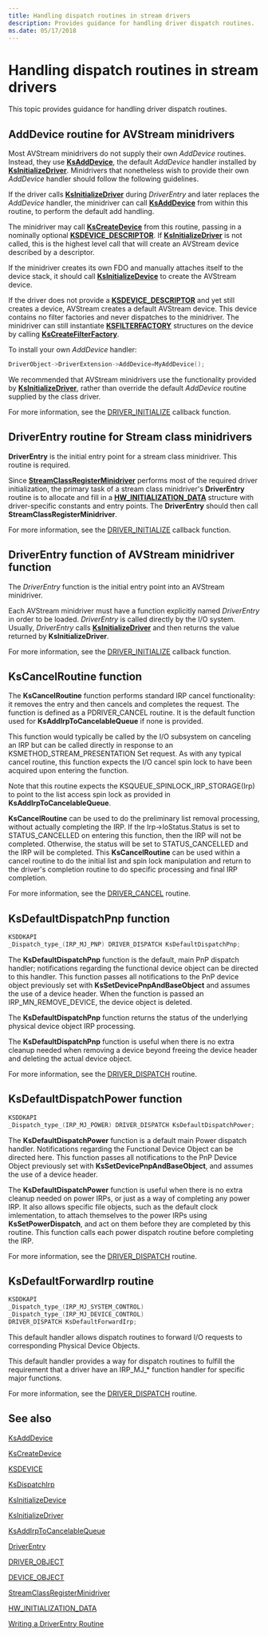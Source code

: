 ```yaml
---
title: Handling dispatch routines in stream drivers
description: Provides guidance for handling driver dispatch routines.
ms.date: 05/17/2018
---
```


# Handling dispatch routines in stream drivers

This topic provides guidance for handling driver dispatch routines.

## AddDevice routine for AVStream minidrivers

Most AVStream minidrivers do not supply their own *AddDevice* routines. Instead, they use [**KsAddDevice**](/windows-hardware/drivers/ddi/ks/nf-ks-ksadddevice), the default *AddDevice* handler installed by [**KsInitializeDriver**](/windows-hardware/drivers/ddi/ks/nf-ks-ksinitializedriver). Minidrivers that nonetheless wish to provide their own *AddDevice* handler should follow the following guidelines.

If the driver calls [**KsInitializeDriver**](/windows-hardware/drivers/ddi/ks/nf-ks-ksinitializedriver) during *DriverEntry* and later replaces the *AddDevice* handler, the minidriver can call [**KsAddDevice**](/windows-hardware/drivers/ddi/ks/nf-ks-ksadddevice) from within this routine, to perform the default add handling.

The minidriver may call [**KsCreateDevice**](/windows-hardware/drivers/ddi/ks/nf-ks-kscreatedevice) from this routine, passing in a nominally optional [**KSDEVICE\_DESCRIPTOR**](/windows-hardware/drivers/ddi/ks/ns-ks-_ksdevice_descriptor). If [**KsInitializeDriver**](/windows-hardware/drivers/ddi/ks/nf-ks-ksinitializedriver) is not called, this is the highest level call that will create an AVStream device described by a descriptor.

If the minidriver creates its own FDO and manually attaches itself to the device stack, it should call [**KsInitializeDevice**](/windows-hardware/drivers/ddi/ks/nf-ks-ksinitializedevice) to create the AVStream device.

If the driver does not provide a [**KSDEVICE\_DESCRIPTOR**](/windows-hardware/drivers/ddi/ks/ns-ks-_ksdevice_descriptor) and yet still creates a device, AVStream creates a default AVStream device. This device contains no filter factories and never dispatches to the minidriver. The minidriver can still instantiate [**KSFILTERFACTORY**](/windows-hardware/drivers/ddi/ks/ns-ks-_ksfilterfactory) structures on the device by calling [**KsCreateFilterFactory**](/windows-hardware/drivers/ddi/ks/nf-ks-kscreatefilterfactory).

To install your own *AddDevice* handler:

```cpp
DriverObject->DriverExtension->AddDevice=MyAddDevice();
```
We recommended that AVStream minidrivers use the functionality provided by [**KsInitializeDriver**](/windows-hardware/drivers/ddi/ks/nf-ks-ksinitializedriver), rather than override the default *AddDevice* routine supplied by the class driver.

For more information, see the [DRIVER_INITIALIZE](/windows-hardware/drivers/ddi/wdm/nc-wdm-driver_initialize) callback function.

## DriverEntry routine for Stream class minidrivers

**DriverEntry** is the initial entry point for a stream class minidriver. This routine is required.

Since [**StreamClassRegisterMinidriver**](/windows-hardware/drivers/ddi/strmini/nf-strmini-streamclassregisteradapter) performs most of the required driver initialization, the primary task of a stream class minidriver's **DriverEntry** routine is to allocate and fill in a [**HW\_INITIALIZATION\_DATA**](/windows-hardware/drivers/ddi/strmini/ns-strmini-_hw_initialization_data) structure with driver-specific constants and entry points. The **DriverEntry** should then call **StreamClassRegisterMinidriver**.

For more information, see the [DRIVER_INITIALIZE](/windows-hardware/drivers/ddi/wdm/nc-wdm-driver_initialize) callback function.

## DriverEntry function of AVStream minidriver function

The *DriverEntry* function is the initial entry point into an AVStream minidriver.

Each AVStream minidriver must have a function explicitly named *DriverEntry* in order to be loaded. *DriverEntry* is called directly by the I/O system. Usually, *DriverEntry* calls [**KsInitializeDriver**](/windows-hardware/drivers/ddi/ks/nf-ks-ksinitializedriver) and then returns the value returned by **KsInitializeDriver**.

For more information, see the [DRIVER_INITIALIZE](/windows-hardware/drivers/ddi/wdm/nc-wdm-driver_initialize) callback function.

## KsCancelRoutine function

The **KsCancelRoutine** function performs standard IRP cancel functionality: it removes the entry and then cancels and completes the request. The function is defined as a PDRIVER\_CANCEL routine. It is the default function used for **KsAddIrpToCancelableQueue** if none is provided.

This function would typically be called by the I/O subsystem on canceling an IRP but can be called directly in response to an KSMETHOD\_STREAM\_PRESENTATION Set request. As with any typical cancel routine, this function expects the I/O cancel spin lock to have been acquired upon entering the function.

Note that this routine expects the KSQUEUE\_SPINLOCK\_IRP\_STORAGE(Irp) to point to the list access spin lock as provided in **KsAddIrpToCancelableQueue**.

**KsCancelRoutine** can be used to do the preliminary list removal processing, without actually completing the IRP. If the Irp-&gt;IoStatus.Status is set to STATUS\_CANCELLED on entering this function, then the IRP will not be completed. Otherwise, the status will be set to STATUS\_CANCELLED and the IRP will be completed. This **KsCancelRoutine** can be used within a cancel routine to do the initial list and spin lock manipulation and return to the driver's completion routine to do specific processing and final IRP completion.

For more information, see the [DRIVER_CANCEL](/windows-hardware/drivers/ddi/wdm/nc-wdm-driver_cancel) routine.

## KsDefaultDispatchPnp function

```cpp
KSDDKAPI
_Dispatch_type_(IRP_MJ_PNP) DRIVER_DISPATCH KsDefaultDispatchPnp;
```

The **KsDefaultDispatchPnp** function is the default, main PnP dispatch handler; notifications regarding the functional device object can be directed to this handler. This function passes all notifications to the PnP device object previously set with **KsSetDevicePnpAndBaseObject** and assumes the use of a device header. When the function is passed an IRP\_MN\_REMOVE\_DEVICE, the device object is deleted.

The **KsDefaultDispatchPnp** function returns the status of the underlying physical device object IRP processing.

The **KsDefaultDispatchPnp** function is useful when there is no extra cleanup needed when removing a device beyond freeing the device header and deleting the actual device object.

For more information, see the [DRIVER_DISPATCH](/windows-hardware/drivers/ddi/wdm/nc-wdm-driver_dispatch) routine.


## KsDefaultDispatchPower function

```cpp
KSDDKAPI
_Dispatch_type_(IRP_MJ_POWER) DRIVER_DISPATCH KsDefaultDispatchPower;
```

The **KsDefaultDispatchPower** function is a default main Power dispatch handler. Notifications regarding the Functional Device Object can be directed here. This function passes all notifications to the PnP Device Object previously set with **KsSetDevicePnpAndBaseObject**, and assumes the use of a device header.

The **KsDefaultDispatchPower** function is useful when there is no extra cleanup needed on power IRPs, or just as a way of completing any power IRP. It also allows specific file objects, such as the default clock imlementation, to attach themselves to the power IRPs using **KsSetPowerDispatch**, and act on them before they are completed by this routine. This function calls each power dispatch routine before completing the IRP.

For more information, see the [DRIVER_DISPATCH](/windows-hardware/drivers/ddi/wdm/nc-wdm-driver_dispatch) routine.

## KsDefaultForwardIrp routine

```cpp
KSDDKAPI
_Dispatch_type_(IRP_MJ_SYSTEM_CONTROL)
_Dispatch_type_(IRP_MJ_DEVICE_CONTROL)
DRIVER_DISPATCH KsDefaultForwardIrp;
```

This default handler allows dispatch routines to forward I/O requests to corresponding Physical Device Objects.

This default handler provides a way for dispatch routines to fulfill the requirement that a driver have an IRP\_MJ\_\* function handler for specific major functions.

For more information, see the [DRIVER_DISPATCH](/windows-hardware/drivers/ddi/wdm/nc-wdm-driver_dispatch) routine.

## See also

[KsAddDevice](/windows-hardware/drivers/ddi/ks/nf-ks-ksadddevice)

[KsCreateDevice](/windows-hardware/drivers/ddi/ks/nf-ks-kscreatedevice)

[KSDEVICE](/windows-hardware/drivers/ddi/ks/ns-ks-_ksdevice)

[KsDispatchIrp](/windows-hardware/drivers/ddi/ks/nf-ks-ksdispatchirp)

[KsInitializeDevice](/windows-hardware/drivers/ddi/ks/nf-ks-ksinitializedevice)

[KsInitializeDriver](/windows-hardware/drivers/ddi/ks/nf-ks-ksinitializedriver)

[KsAddIrpToCancelableQueue](/windows-hardware/drivers/ddi/ks/nf-ks-ksaddirptocancelablequeue)

[DriverEntry](/windows-hardware/drivers/ddi/wdm/nc-wdm-driver_initialize)

[DRIVER\_OBJECT](/windows-hardware/drivers/ddi/wdm/ns-wdm-_driver_object)

[DEVICE\_OBJECT](/windows-hardware/drivers/ddi/wdm/ns-wdm-_device_object)

[StreamClassRegisterMinidriver](/windows-hardware/drivers/ddi/strmini/nf-strmini-streamclassregisteradapter)

[HW\_INITIALIZATION\_DATA](/windows-hardware/drivers/ddi/strmini/ns-strmini-_hw_initialization_data)

[Writing a DriverEntry Routine](../kernel/writing-a-driverentry-routine.md)
